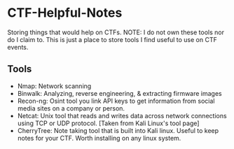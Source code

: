# CTF-Helpful-Notes
Storing things that would help on CTFs. 
NOTE: I do not own these tools nor do I claim to. This is just a place to store tools I find useful to use on CTF events.

<h2>Tools</h2>

<ul>
	<li>Nmap: Network scanning</li>
	<li>Binwalk: Analyzing, reverse engineering, & extracting firmware images</li>
	<li>Recon-ng: Osint tool you link API keys to get information from social media sites on a company or person.</li>
	<li>Netcat: Unix tool that reads and writes data across network connections using TCP or UDP protocol. [Taken from Kali Linux's tool page]</li>
	<li>CherryTree: Note taking tool that is built into Kali linux. Useful to keep notes for your CTF. Worth installing on any linux system.</li>
</ul>
